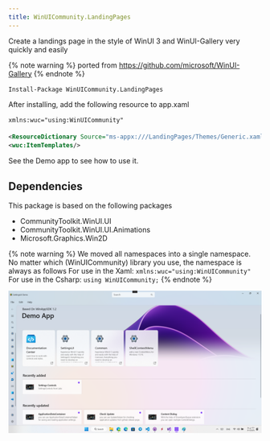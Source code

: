 ```yaml
---
title: WinUICommunity.LandingPages
---
```


Create a landings page in the style of WinUI 3 and WinUI-Gallery very quickly and easily

{% note warning %}
ported from https://github.com/microsoft/WinUI-Gallery
{% endnote %}

```
Install-Package WinUICommunity.LandingPages
```
After installing, add the following resource to app.xaml

```xml
xmlns:wuc="using:WinUICommunity"

<ResourceDictionary Source="ms-appx:///LandingPages/Themes/Generic.xaml"/>
<wuc:ItemTemplates/>
```
See the Demo app to see how to use it.

## Dependencies

This package is based on the following packages

- CommunityToolkit.WinUI.UI
- CommunityToolkit.WinUI.UI.Animations
- Microsoft.Graphics.Win2D

{% note warning %}
We moved all namespaces into a single namespace. No matter which (WinUICommunity) library you use, the namespace is always as follows
For use in the Xaml:
`xmlns:wuc="using:WinUICommunity"`
For use in the Csharp:
`using WinUICommunity;`
{% endnote %}

![LandingsPage](https://raw.githubusercontent.com/ghost1372/Resources/main/LandingsPage/0.png)